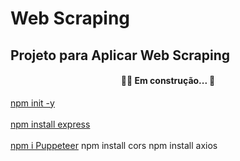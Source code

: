 # Web Scraping

## Projeto para Aplicar Web Scraping

<h4 align="center"> 
	🚧🚀 Em construção...  🚧
</h4>

[npm init -y](#instalacao)
<br>
<br>
[npm install express ](#instalacao)
<br>
<br>
[npm i Puppeteer](#instalacao)
npm install cors
npm install axios
